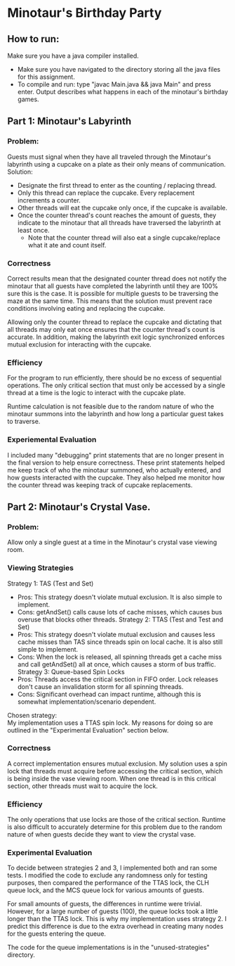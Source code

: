 # Minotaur's Birthday Party

## How to run:
Make sure you have a java compiler installed.
* Make sure you have navigated to the directory storing all the java files for this assignment.
* To compile and run: type "javac Main.java && java Main" and press enter.
Output describes what happens in each of the minotaur's birthday games.

## Part 1: Minotaur's Labyrinth <br>

### Problem:
Guests must signal when they have all traveled through the Minotaur's labyrinth using a cupcake 
on a plate as their only means of communication. <br>
Solution: <br>
* Designate the first thread to enter as the counting / replacing thread.
* Only this thread can replace the cupcake. Every replacement increments a counter.
* Other threads will eat the cupcake only once, if the cupcake is available.
* Once the counter thread's count reaches the amount of guests, they indicate to the minotaur that 
all threads have traversed the labyrinth at least once.
    * Note that the counter thread will also eat a single cupcake/replace what it ate and count 
    itself.

### Correctness
Correct results mean that the designated counter thread does not notify the minotaur that all 
guests have completed the labyrinth until they are 100% sure this is the case. It is possible for 
multiple guests to be traversing the maze at the same time. This means that the solution must 
prevent race conditions involving eating and replacing the cupcake.

Allowing only the counter thread to replace the cupcake and dictating that all threads may only eat 
once ensures that the counter thread's count is accurate. In addition, making the labyrinth exit 
logic synchronized enforces mutual exclusion for interacting with the cupcake.

### Efficiency
For the program to run efficiently, there should be no excess of sequential operations. The only 
critical section that must only be accessed by a single thread at a time is the logic to interact 
with the cupcake plate.

Runtime calculation is not feasible due to the random nature of who the minotaur summons into the 
labyrinth and how long a particular guest takes to traverse.

### Experiemental Evaluation
I included many "debugging" print statements that are no longer present in the final version to 
help ensure correctness. These print statements helped me keep track of who the minotaur summoned, 
who actually entered, and how guests interacted with the cupcake. They also helped me monitor how 
the counter thread was keeping track of cupcake replacements.

## Part 2: Minotaur's Crystal Vase.

### Problem:
Allow only a single guest at a time in the Minotaur's crystal vase viewing room.

### Viewing Strategies
Strategy 1: TAS (Test and Set) <br>
- Pros: This strategy doesn't violate mutual exclusion. It is also simple to implement.
- Cons: getAndSet() calls cause lots of cache misses, which causes bus overuse that blocks other threads.
Strategy 2: TTAS (Test and Test and Set) <br>
- Pros: This strategy doesn't violate mutual exclusion and causes less cache misses than TAS since threads spin on local cache. It is also still simple to implement.
- Cons: When the lock is released, all spinning threads get a cache miss and call getAndSet() all at once, which causes a storm of bus traffic.
Strategy 3: Queue-based Spin Locks<br>
- Pros: Threads access the critical section in FIFO order. Lock releases don't cause an invalidation storm for all spinning threads.
- Cons: Significant overhead can impact runtime, although this is somewhat implementation/scenario dependent.

Chosen strategy:<br>
My implementation uses a TTAS spin lock. My reasons for doing so are outlined in the "Experimental 
Evaluation" section below.

### Correctness
A correct implementation ensures mutual exclusion. My solution uses a spin lock that threads must 
acquire before accessing the critical section, which is being inside the vase viewing room. When 
one thread is in this critical section, other threads must wait to acquire the lock.

### Efficiency
The only operations that use locks are those of the critical section. Runtime is also difficult to 
accurately determine for this problem due to the random nature of when guests decide they want to 
view the crystal vase.

### Experimental Evaluation
To decide between strategies 2 and 3, I implemented both and ran some tests. I modified the code to 
exclude any randomness only for testing purposes, then compared the performance of the TTAS lock, 
the CLH queue lock, and the MCS queue lock for various amounts of guests. <br>

For small amounts of guests, the differences in runtime were trivial. However, for a large number 
of guests (100), the queue locks took a little longer than the TTAS lock. This is why my 
implementation uses strategy 2. I predict this difference is due to the extra overhead in creating 
many nodes for the guests entering the queue. <br>

The code for the queue implementations is in the "unused-strategies" directory.
